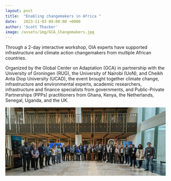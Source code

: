 ```yaml
---
layout: post
title:  "Enabling changemakers in Africa "
date:   2023-11-03 09:00:00 +0000
author: 'Scott Thacker'
image: /assets/img/GCA_Changemakers.jpg
---
```


Through a 2-day interactive workshop, OIA experts have supported infrastructure and climate action changemakers from multiple African countries.

Organized by the Global Center on Adaptation (GCA) in partnership with the University of Groningen (RUG), the University of Nairobi (UoN), and Cheikh Anta Diop University (UCAD), the event brought together climate change, infrastructure and environmental experts, academic researchers, infrastructure and finance specialists from governments, and Public-Private Partnerships (PPPs) practitioners from Ghana, Kenya, the Netherlands, Senegal, Uganda, and the UK.

<img src="/assets/img/GCA_Changemakers.jpg" alt="GCA Changemakers" class ="center">
